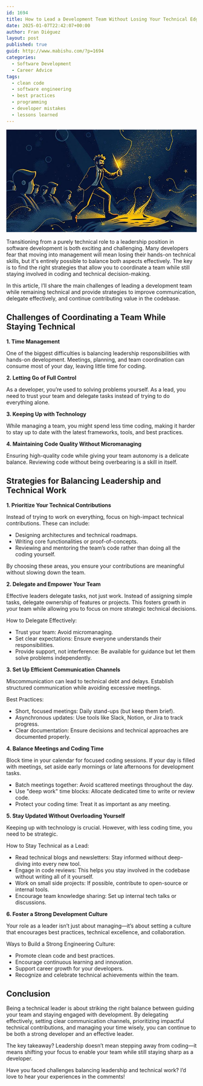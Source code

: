 ```yaml
---
id: 1694
title: How to Lead a Development Team Without Losing Your Technical Edge
date: 2025-01-07T22:42:07+00:00
author: Fran Diéguez
layout: post
published: true
guid: http://www.mabishu.com/?p=1694
categories:
  - Software Development
  - Career Advice
tags:
  - clean code
  - software engineering
  - best practices
  - programming
  - developer mistakes
  - lessons learned
---
```


<div class="aligncenter">

![Performance](./barita.png)

</div>

Transitioning from a purely technical role to a leadership position in software development is both exciting and challenging. Many developers fear that moving into management will mean losing their hands-on technical skills, but it's entirely possible to balance both aspects effectively. The key is to find the right strategies that allow you to coordinate a team while still staying involved in coding and technical decision-making.

In this article, I’ll share the main challenges of leading a development team while remaining technical and provide strategies to improve communication, delegate effectively, and continue contributing value in the codebase.

## Challenges of Coordinating a Team While Staying Technical

**1. Time Management**

One of the biggest difficulties is balancing leadership responsibilities with hands-on development. Meetings, planning, and team coordination can consume most of your day, leaving little time for coding.

**2. Letting Go of Full Control**

As a developer, you’re used to solving problems yourself. As a lead, you need to trust your team and delegate tasks instead of trying to do everything alone.

**3. Keeping Up with Technology**

While managing a team, you might spend less time coding, making it harder to stay up to date with the latest frameworks, tools, and best practices.

**4. Maintaining Code Quality Without Micromanaging**

Ensuring high-quality code while giving your team autonomy is a delicate balance. Reviewing code without being overbearing is a skill in itself.

## Strategies for Balancing Leadership and Technical Work

**1. Prioritize Your Technical Contributions**

Instead of trying to work on everything, focus on high-impact technical contributions. These can include:

- Designing architectures and technical roadmaps.
- Writing core functionalities or proof-of-concepts.
- Reviewing and mentoring the team’s code rather than doing all the coding yourself.

By choosing these areas, you ensure your contributions are meaningful without slowing down the team.

**2. Delegate and Empower Your Team**

Effective leaders delegate tasks, not just work. Instead of assigning simple tasks, delegate ownership of features or projects. This fosters growth in your team while allowing you to focus on more strategic technical decisions.

How to Delegate Effectively:

- Trust your team: Avoid micromanaging.
- Set clear expectations: Ensure everyone understands their responsibilities.
- Provide support, not interference: Be available for guidance but let them solve problems independently.

**3. Set Up Efficient Communication Channels**

Miscommunication can lead to technical debt and delays. Establish structured communication while avoiding excessive meetings.

Best Practices:

- Short, focused meetings: Daily stand-ups (but keep them brief).
- Asynchronous updates: Use tools like Slack, Notion, or Jira to track progress.
- Clear documentation: Ensure decisions and technical approaches are documented properly.

**4. Balance Meetings and Coding Time**

Block time in your calendar for focused coding sessions. If your day is filled with meetings, set aside early mornings or late afternoons for development tasks.

- Batch meetings together: Avoid scattered meetings throughout the day.
- Use "deep work" time blocks: Allocate dedicated time to write or review code.
- Protect your coding time: Treat it as important as any meeting.

**5. Stay Updated Without Overloading Yourself**

Keeping up with technology is crucial. However, with less coding time, you need to be strategic.

How to Stay Technical as a Lead:

- Read technical blogs and newsletters: Stay informed without deep-diving into every new tool.
- Engage in code reviews: This helps you stay involved in the codebase without writing all of it yourself.
- Work on small side projects: If possible, contribute to open-source or internal tools.
- Encourage team knowledge sharing: Set up internal tech talks or discussions.

**6. Foster a Strong Development Culture**

Your role as a leader isn’t just about managing—it’s about setting a culture that encourages best practices, technical excellence, and collaboration.

Ways to Build a Strong Engineering Culture:
- Promote clean code and best practices.
- Encourage continuous learning and innovation.
- Support career growth for your developers.
- Recognize and celebrate technical achievements within the team.

## Conclusion

Being a technical leader is about striking the right balance between guiding your team and staying engaged with development. By delegating effectively, setting clear communication channels, prioritizing impactful technical contributions, and managing your time wisely, you can continue to be both a strong developer and an effective leader.

The key takeaway? Leadership doesn’t mean stepping away from coding—it means shifting your focus to enable your team while still staying sharp as a developer.

Have you faced challenges balancing leadership and technical work? I’d love to hear your experiences in the comments!